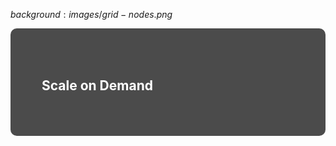 $background:images/grid-nodes.png$

<div style="border-radius: 10px;background-color: rgba(0, 0, 0, 0.7); color: #fff; padding: 50px;">

## Scale on Demand

